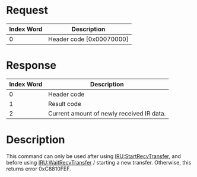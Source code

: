 # Request

| Index Word | Description                |
|------------|----------------------------|
| 0          | Header code \[0x00070000\] |

# Response

| Index Word | Description                               |
|------------|-------------------------------------------|
| 0          | Header code                               |
| 1          | Result code                               |
| 2          | Current amount of newly received IR data. |

# Description

This command can only be used after using
[IRU:StartRecvTransfer](IRU:StartRecvTransfer "wikilink"), and before
using [IRU:WaitRecvTransfer](IRU:WaitRecvTransfer "wikilink") / starting
a new transfer. Otherwise, this returns error 0xC8810FEF.